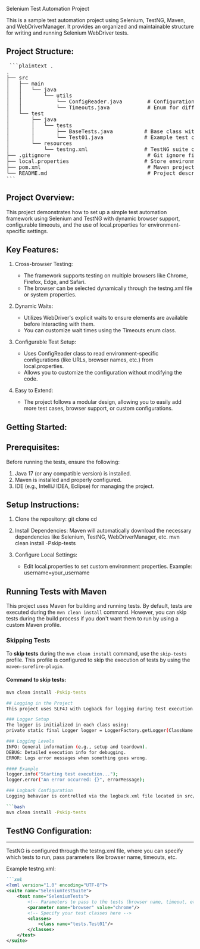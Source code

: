 Selenium Test Automation Project

This is a sample test automation project using Selenium, TestNG, Maven, and WebDriverManager.
It provides an organized and maintainable structure for writing and running Selenium WebDriver tests.

Project Structure:
----------------------
<pre> ```plaintext .
.
├── src
│   ├── main
│   │   └── java
│   │       └── utils
│   │           └── ConfigReader.java        # Configuration utility for reading from local.properties
│   │           └── Timeouts.java            # Enum for different timeout configurations (SHORT, MEDIUM, LONG)
│   └── test
│       ├── java
│       │   └── tests
│       │       ├── BaseTests.java          # Base class with WebDriver setup and teardown
│       │       └── Test01.java             # Example test class
│       └── resources
│           └── testng.xml                  # TestNG suite configuration file
├── .gitignore                               # Git ignore file to exclude unnecessary files
├── local.properties                        # Store environment-specific configurations
├── pom.xml                                  # Maven project configuration
└── README.md                                # Project description and setup instructions
``` </pre>

Project Overview:
------------------------
This project demonstrates how to set up a simple test automation framework using Selenium and TestNG with dynamic browser support, configurable timeouts, and the use of local.properties for environment-specific settings.

Key Features:
---------------
1. Cross-browser Testing:
    - The framework supports testing on multiple browsers like Chrome, Firefox, Edge, and Safari.
    - The browser can be selected dynamically through the testng.xml file or system properties.

2. Dynamic Waits:
    - Utilizes WebDriver's explicit waits to ensure elements are available before interacting with them.
    - You can customize wait times using the Timeouts enum class.

3. Configurable Test Setup:
    - Uses ConfigReader class to read environment-specific configurations (like URLs, browser names, etc.) from local.properties.
    - Allows you to customize the configuration without modifying the code.

4. Easy to Extend:
    - The project follows a modular design, allowing you to easily add more test cases, browser support, or custom configurations.

Getting Started:
--------------------
Prerequisites:
---------------
Before running the tests, ensure the following:

1. Java 17 (or any compatible version) is installed.
2. Maven is installed and properly configured.
3. IDE (e.g., IntelliJ IDEA, Eclipse) for managing the project.

Setup Instructions:
--------------------
1. Clone the repository:
   git clone <repository-url>
   cd <project-folder>

2. Install Dependencies:
   Maven will automatically download the necessary dependencies like Selenium, TestNG, WebDriverManager, etc.
   mvn clean install -Pskip-tests

3. Configure Local Settings:
    - Edit local.properties to set custom environment properties.
      Example:
      username=your_username

## Running Tests with Maven

This project uses Maven for building and running tests. By default, tests are executed during the `mvn clean install` command. However, you can skip tests during the build process if you don't want them to run by using a custom Maven profile.

### Skipping Tests

To **skip tests** during the `mvn clean install` command, use the `skip-tests` profile. This profile is configured to skip the execution of tests by using the `maven-surefire-plugin`.

#### Command to skip tests:

```bash
mvn clean install -Pskip-tests

## Logging in the Project
This project uses SLF4J with Logback for logging during test execution. Logs provide insights into test flow, debugging, and error handling.

### Logger Setup
The logger is initialized in each class using:
private static final Logger logger = LoggerFactory.getLogger(ClassName.class);

### Logging Levels
INFO: General information (e.g., setup and teardown).
DEBUG: Detailed execution info for debugging.
ERROR: Logs error messages when something goes wrong.

#### Example
logger.info("Starting test execution...");
logger.error("An error occurred: {}", errorMessage);

### Logback Configuration
Logging behavior is controlled via the logback.xml file located in src/main/resources. By default, logs are printed to the console, but this can be changed to log to a file.

```bash
mvn clean install -Pskip-tests
```

## TestNG Configuration:
----------------------
TestNG is configured through the testng.xml file, where you can specify which tests to run, pass parameters like browser name, timeouts, etc.

Example testng.xml:

```markdown
```xml
<?xml version="1.0" encoding="UTF-8"?>
<suite name="SeleniumTestSuite">
    <test name="SeleniumTests">
        <!-- Parameters to pass to the tests (browser name, timeout, etc.) -->
        <parameter name="browser" value="chrome"/>
        <!-- Specify your test classes here -->
        <classes>
            <class name="tests.Test01"/>
        </classes>
    </test>
</suite>
```